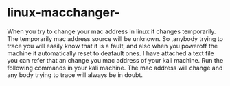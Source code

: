 # linux-macchanger-
 When you try to change your mac address in linux it changes temporarily.
 The temporarily mac address source will be unknown.
 So ,anybody trying to trace  you will easily know that it is a fault,
 and also when you poweroff the machine it automatically reset to deafault ones.
 I have attached a text file you can refer that an change you mac address of your kali machine.
 Run the following commands in your kali machine.
 The mac address will change and any body trying to trace will always be in doubt.
